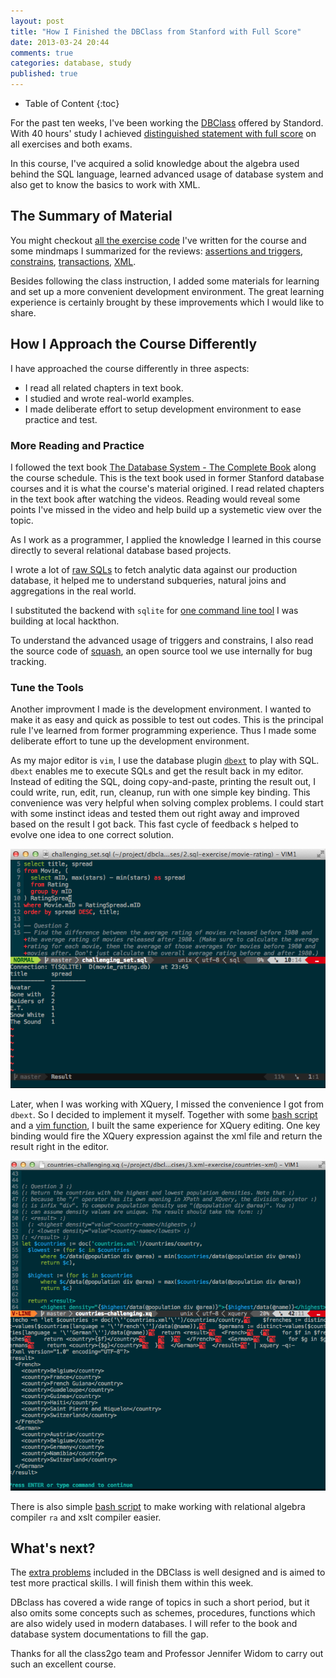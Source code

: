 ```yaml
---
layout: post
title: "How I Finished the DBClass from Stanford with Full Score"
date: 2013-03-24 20:44
comments: true
categories: database, study
published: true
---
```

* Table of Content
{:toc}

For the past ten weeks, I've been working the [DBClass][db-class] offered by Standord. With 40 hours' study I achieved [distinguished statement with full score][db-statement] on all exercises and both exams. 

In this course, I've acquired a solid knowledge about the algebra used behind the SQL language, learned advanced usage of database system and also get to know the basics to work with XML.

## The Summary of Material

You might checkout [all the exercise code][db-ex-repo] I've written for the course and some mindmaps I summarized for the reviews: [assertions and triggers][assert-mm], [constrains][constrains-mm], [transactions][transactions-mm], [XML][xml-mm].

Besides following the class instruction, I added some materials for learning and set up a more convenient development environment. The great learning experience is certainly brought by these improvements which I would like to share.

## How I Approach the Course Differently
I have approached the course differently in three aspects:

- I read all related chapters in text book.
- I studied and wrote real-world examples.
- I made deliberate effort to setup development environment to ease practice and test.

### More Reading and Practice
I followed the text book [The Database System - The Complete Book][db-book] along the course schedule. This is the text book used in former Stanford database courses and it is what the course's material origined. I read related chapters in the text book after watching the videos. Reading would reveal some points I've missed in the video and help build up a systemetic view over the topic.

As I work as a programmer, I applied the knowledge I learned in this course directly to several relational database based projects. 

I wrote a lot of [raw SQLs][raw-sql] to fetch analytic data against our production database, it helped me to understand subqueries, natural joins and aggregations in the real world.  

I substituted the backend with `sqlite` for [one command line tool][ask-repo] I was building at local hackthon.

To understand the advanced usage of triggers and constrains, I also read the source code of [squash][squash-repo], an open source tool we use internally for bug tracking.

### Tune the Tools

Another improvment I made is the development environment. I wanted to make it as easy and quick as possible to test out codes. This is the principal rule I've learned from former programming experience. Thus I made some deliberate effort to tune up the development environment.

As my major editor is `vim`, I use the database plugin [`dbext`][dbext-link] to play with SQL. `dbext` enables me to execute SQLs and get the result back in my editor. Instead of editing the SQL, doing copy-and-paste, printing the result out, I could write, run, edit, run, cleanup, run with one simple key binding. This convenience was very helpful when solving complex problems. I could start with some instinct ideas and tested them out right away and improved based on the result I got back. This fast cycle of feedback s helped to evolve one idea to one correct solution.

![dbext image][dbext-img]

Later, when I was working with XQuery, I missed the convenience I got from `dbext`. So I decided to implement it myself. Together with some [bash script][util-bin] and a [vim function][util-vim], I built the same experience for XQuery editing. One key binding would fire the XQuery expression against the xml file and return the result right in the editor.

![xquery image][xquery-img]

There is also simple [bash script][util-bin] to make working with relational algebra compiler `ra` and xslt compiler easier.

## What's next?
The [extra problems][extra-problem] included in the DBClass is well designed and is aimed to test more practical skills. I will finish them within this week.

DBclass has covered a wide range of topics in such a short period, but it also omits some concepts such as schemes, procedures, functions which are also widely used in modern databases. I will refer to the book and database system documentations to fill the gap.

Thanks for all the class2go team and Professor Jennifer Widom to carry out such an excellent course.

[db-class]: https://class2go.stanford.edu/db/Winter2013
[db-book]: http://www.amazon.com/Database-Systems-Complete-Edition-ebook/dp/B004XJIVIC/ref=sr_1_2
[squash-repo]: https://github.com/SquareSquash/web/blob/master/db/migrate/1_initial_schema.rb
[db-ex-repo]: https://github.com/yangchenyun/dbclass-exercises
[xml-mm]: /images/xml-query.png
[assert-mm]: /images/assertions-triggers.png
[constrains-mm]: /images/constrains.png
[transactions-mm]: /images/transactions.png
[raw-sql]: https://gist.github.com/yangchenyun/5254141
[extra-problem]: https://class2go.stanford.edu/db/Winter2013/pages/extra-problems
[dbext-link]: http://www.vim.org/scripts/script.php?script_id=356
[dbext-img]: /images/dbext-img.png
[xquery-img]: /images/xquery-img.png
[util-vim]: https://github.com/yangchenyun/dbclass-exercises/blob/master/utils/xquery-helper.vim
[util-bin]: https://github.com/yangchenyun/dbclass-exercises/tree/master/utils/bin
[ask-repo]: https://github.com/yangchenyun/ask/compare/cf510240b0f6f1b52d69426c4ba38227c0de2efc...master
[db-statement]: /assets/download/db-statement.pdf
